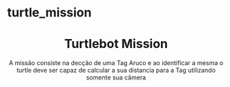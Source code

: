 # turtle_mission

<h1 align="center">Turtlebot Mission</h1>

<p align="center">A missão consiste na decção de uma Tag Aruco e ao identificar a mesma o turtle deve ser capaz de calcular a sua distancia para a Tag utilizando somente sua câmera</p>

